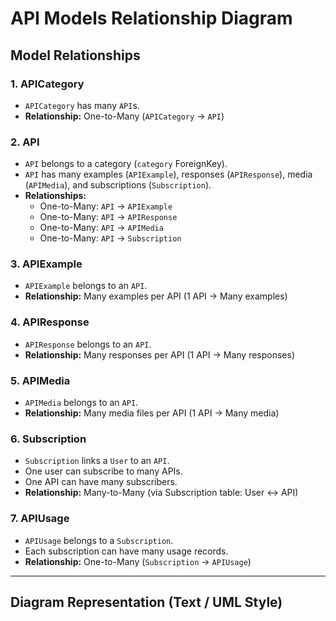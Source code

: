 # API Models Relationship Diagram

## Model Relationships

### 1. APICategory
- `APICategory` has many `API`s.  
- **Relationship:** One-to-Many (`APICategory` → `API`)  

### 2. API
- `API` belongs to a category (`category` ForeignKey).  
- `API` has many examples (`APIExample`), responses (`APIResponse`), media (`APIMedia`), and subscriptions (`Subscription`).  
- **Relationships:**  
  - One-to-Many: `API` → `APIExample`  
  - One-to-Many: `API` → `APIResponse`  
  - One-to-Many: `API` → `APIMedia`  
  - One-to-Many: `API` → `Subscription`  

### 3. APIExample
- `APIExample` belongs to an `API`.  
- **Relationship:** Many examples per API (1 API → Many examples)  

### 4. APIResponse
- `APIResponse` belongs to an `API`.  
- **Relationship:** Many responses per API (1 API → Many responses)  

### 5. APIMedia
- `APIMedia` belongs to an `API`.  
- **Relationship:** Many media files per API (1 API → Many media)  

### 6. Subscription
- `Subscription` links a `User` to an `API`.  
- One user can subscribe to many APIs.  
- One API can have many subscribers.  
- **Relationship:** Many-to-Many (via Subscription table: User ↔ API)  

### 7. APIUsage
- `APIUsage` belongs to a `Subscription`.  
- Each subscription can have many usage records.  
- **Relationship:** One-to-Many (`Subscription` → `APIUsage`)  

---

## Diagram Representation (Text / UML Style)

